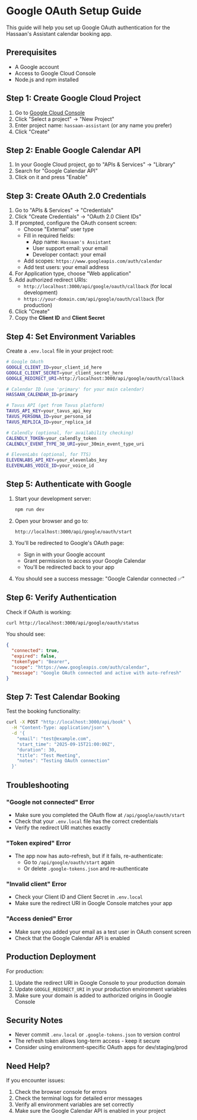 # Google OAuth Setup Guide

This guide will help you set up Google OAuth authentication for the Hassaan's Assistant calendar booking app.

## Prerequisites

- A Google account
- Access to Google Cloud Console
- Node.js and npm installed

## Step 1: Create Google Cloud Project

1. Go to [Google Cloud Console](https://console.cloud.google.com/)
2. Click "Select a project" → "New Project"
3. Enter project name: `hassaan-assistant` (or any name you prefer)
4. Click "Create"

## Step 2: Enable Google Calendar API

1. In your Google Cloud project, go to "APIs & Services" → "Library"
2. Search for "Google Calendar API"
3. Click on it and press "Enable"

## Step 3: Create OAuth 2.0 Credentials

1. Go to "APIs & Services" → "Credentials"
2. Click "Create Credentials" → "OAuth 2.0 Client IDs"
3. If prompted, configure the OAuth consent screen:
   - Choose "External" user type
   - Fill in required fields:
     - App name: `Hassaan's Assistant`
     - User support email: your email
     - Developer contact: your email
   - Add scopes: `https://www.googleapis.com/auth/calendar`
   - Add test users: your email address
4. For Application type, choose "Web application"
5. Add authorized redirect URIs:
   - `http://localhost:3000/api/google/oauth/callback` (for local development)
   - `https://your-domain.com/api/google/oauth/callback` (for production)
6. Click "Create"
7. Copy the **Client ID** and **Client Secret**

## Step 4: Set Environment Variables

Create a `.env.local` file in your project root:

```bash
# Google OAuth
GOOGLE_CLIENT_ID=your_client_id_here
GOOGLE_CLIENT_SECRET=your_client_secret_here
GOOGLE_REDIRECT_URI=http://localhost:3000/api/google/oauth/callback

# Calendar ID (use 'primary' for your main calendar)
HASSAAN_CALENDAR_ID=primary

# Tavus API (get from Tavus platform)
TAVUS_API_KEY=your_tavus_api_key
TAVUS_PERSONA_ID=your_persona_id
TAVUS_REPLICA_ID=your_replica_id

# Calendly (optional, for availability checking)
CALENDLY_TOKEN=your_calendly_token
CALENDLY_EVENT_TYPE_30_URI=your_30min_event_type_uri

# ElevenLabs (optional, for TTS)
ELEVENLABS_API_KEY=your_elevenlabs_key
ELEVENLABS_VOICE_ID=your_voice_id
```

## Step 5: Authenticate with Google

1. Start your development server:
   ```bash
   npm run dev
   ```

2. Open your browser and go to:
   ```
   http://localhost:3000/api/google/oauth/start
   ```

3. You'll be redirected to Google's OAuth page:
   - Sign in with your Google account
   - Grant permission to access your Google Calendar
   - You'll be redirected back to your app

4. You should see a success message: "Google Calendar connected ✅"

## Step 6: Verify Authentication

Check if OAuth is working:

```bash
curl http://localhost:3000/api/google/oauth/status
```

You should see:
```json
{
  "connected": true,
  "expired": false,
  "tokenType": "Bearer",
  "scope": "https://www.googleapis.com/auth/calendar",
  "message": "Google OAuth connected and active with auto-refresh"
}
```

## Step 7: Test Calendar Booking

Test the booking functionality:

```bash
curl -X POST "http://localhost:3000/api/book" \
  -H "Content-Type: application/json" \
  -d '{
    "email": "test@example.com",
    "start_time": "2025-09-15T21:00:00Z",
    "duration": 30,
    "title": "Test Meeting",
    "notes": "Testing OAuth connection"
  }'
```

## Troubleshooting

### "Google not connected" Error
- Make sure you completed the OAuth flow at `/api/google/oauth/start`
- Check that your `.env.local` file has the correct credentials
- Verify the redirect URI matches exactly

### "Token expired" Error
- The app now has auto-refresh, but if it fails, re-authenticate:
  - Go to `/api/google/oauth/start` again
  - Or delete `.google-tokens.json` and re-authenticate

### "Invalid client" Error
- Check your Client ID and Client Secret in `.env.local`
- Make sure the redirect URI in Google Console matches your app

### "Access denied" Error
- Make sure you added your email as a test user in OAuth consent screen
- Check that the Google Calendar API is enabled

## Production Deployment

For production:

1. Update the redirect URI in Google Console to your production domain
2. Update `GOOGLE_REDIRECT_URI` in your production environment variables
3. Make sure your domain is added to authorized origins in Google Console

## Security Notes

- Never commit `.env.local` or `.google-tokens.json` to version control
- The refresh token allows long-term access - keep it secure
- Consider using environment-specific OAuth apps for dev/staging/prod

## Need Help?

If you encounter issues:
1. Check the browser console for errors
2. Check the terminal logs for detailed error messages
3. Verify all environment variables are set correctly
4. Make sure the Google Calendar API is enabled in your project
